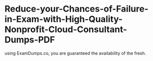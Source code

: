 # Reduce-your-Chances-of-Failure-in-Exam-with-High-Quality-Nonprofit-Cloud-Consultant-Dumps-PDF
using ExamDumps.co, you are guaranteed the availability of the fresh.
